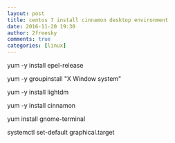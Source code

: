 ```yaml
---
layout: post
title: centos 7 install cinnamon desktop environment
date: 2016-11-20 19:30
author: 2freesky
comments: true
categories: [linux]
---
```

yum -y install epel-release

yum -y groupinstall "X Window system"

yum -y install lightdm

yum -y install cinnamon

yum install gnome-terminal

systemctl set-default graphical.target
